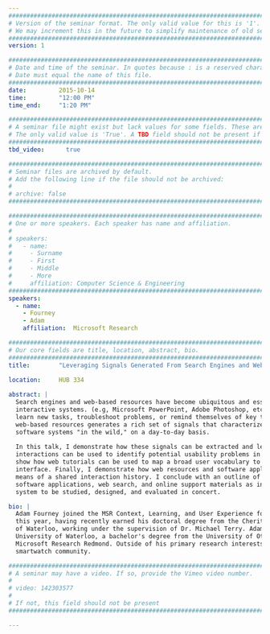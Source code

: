 ```yaml
---
################################################################################
# Version of the seminar format. The only valid value for this is '1'. 
# We may increment this in the future to simplify maintenance of old seminars.
################################################################################
version: 1

################################################################################
# Date and time of the seminar. In quotes because : is a reserved character.
# Date must equal the name of this file.
################################################################################
date:         2015-10-14
time:         "12:00 PM"
time_end:     "1:20 PM"

################################################################################
# A seminar file might exist but lack values for some fields. These are 'TBD'. 
# The only valid value is 'True'. A TBD field should not be present if 'False'.
################################################################################
tbd_video:      true

################################################################################
# Seminar files are archived by default.
# Add the following line if the file should not be archived:
#
# archive: false
################################################################################

################################################################################
# One or more speakers. Each speaker has name and affiliation.
#
# speakers:
#   - name: 
#     - Surname
#     - First
#     - Middle
#     - More
#     affiliation: Computer Science & Engineering 
################################################################################
speakers:
  - name:
    - Fourney
    - Adam
    affiliation:  Microsoft Research

################################################################################
# Our core fields are title, location, abstract, bio.
################################################################################
title:        "Leveraging Signals Generated From Search Engines and Web-based Resources"

location:     HUB 334
    
abstract: |
  Search engines and web-based resources have become ubiquitous and essential tools for supporting the use of 
  interactive systems. (e.g, Microsoft PowerPoint, Adobe Photoshop, etc.) For example, people rely on web resources to 
  learn new tasks, troubleshoot problems, or remind themselves of key task details. This reliance on search engines and 
  web-based resources generates a rich set of signals that characterizes how the population thinks about and uses 
  software systems "in the wild," on a day-to-day basis. 
  
  In this talk, I demonstrate how these signals can be extracted and leveraged. Specifically, I show how logs of online 
  interactions can be used to identify potential usability problems in any publicly available interactive system. I 
  show how web tutorials can be used to map a broad user vocabulary to the narrow vocabulary expressed in a user 
  interface. Finally, I demonstrate how web resources and software applications can mutually enhance each other by 
  means of a shared interaction history. I conclude with an outline of my long-term research vision, which casts 
  software applications, web search, and online support materials as interoperating components of a larger holistic 
  system to be studied, designed, and evaluated in concert.

bio: |
  Adam Fourney joined the MSR Context, Learning, and User Experience for Search (CLUES) research group in September of 
  this year, having recently earned his doctoral degree from the Cheriton School of Computer Science at the University 
  of Waterloo, working under the supervision of Dr. Michael Terry. Adam also holds a master's degree from the 
  University of Waterloo, a bachelor's degree from the University of Ottawa, and has interned on two occasions at 
  Microsoft Research Redmond. Outside of his primary research interests, Adam is an active developer in the Pebble 
  smartwatch community.

################################################################################
# A seminar may have a video. If so, provide the Vimeo video number.
#
# video: 142303577
#
# If not, this field should not be present 
################################################################################

---
```

